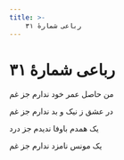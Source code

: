```yaml
---
title: >-
    رباعی شمارهٔ ۳۱
---
```

# رباعی شمارهٔ ۳۱

<div class="b" id="bn1"><div class="m1"><p>من حاصل عمر خود ندارم جز غم</p></div>
<div class="m2"><p>در عشق ز نیک و بد ندارم جز غم</p></div></div>
<div class="b" id="bn2"><div class="m1"><p>یک همدم باوفا ندیدم جز درد</p></div>
<div class="m2"><p>یک مونس نامزد ندارم جز غم</p></div></div>